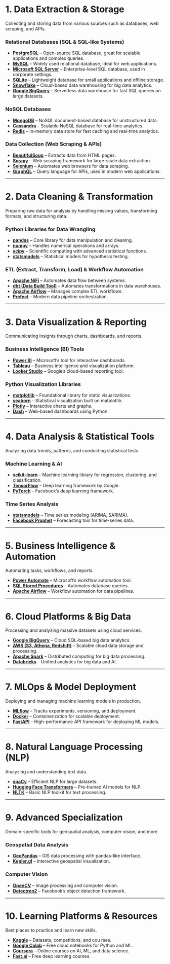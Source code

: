 # **1. Data Extraction & Storage**

Collecting and storing data from various sources such as databases, web scraping, and APIs.

### **Relational Databases (SQL & SQL-like Systems)**

- **[PostgreSQL](https://www.postgresql.org)** – Open-source SQL database, great for scalable applications and complex queries.
- **[MySQL](https://www.mysql.com)** – Widely used relational database, ideal for web applications.
- **[Microsoft SQL Server](https://www.microsoft.com/en-us/sql-server)** – Enterprise-level SQL database, used in corporate settings.
- **[SQLite](https://www.sqlite.org)** – Lightweight database for small applications and offline storage.
- **[Snowflake](https://www.snowflake.com)** – Cloud-based data warehousing for big data analytics.
- **[Google BigQuery]( https://cloud.google.com/bigquery)** – Serverless data warehouse for fast SQL queries on large datasets.

### **NoSQL Databases**

- **[MongoDB](https://www.mongodb.com)** – NoSQL document-based database for unstructured data.
- **[Cassandra](https://cassandra.apache.org)** – Scalable NoSQL database for real-time analytics.
- **[Redis](https://redis.io)** – In-memory data store for fast caching and real-time analytics.

### **Data Collection (Web Scraping & APIs)**

- **[BeautifulSoup](https://www.crummy.com/software/BeautifulSoup)** – Extracts data from HTML pages.
- **[Scrapy](https://scrapy.org)** – Web scraping framework for large-scale data extraction.
- **[Selenium](https://www.selenium.dev)** – Automates web browsers for data scraping.
- **[GraphQL](https://graphql.org)** – Query language for APIs, used in modern web applications.

---

# **2. Data Cleaning & Transformation**

Preparing raw data for analysis by handling missing values, transforming formats, and structuring data.

### **Python Libraries for Data Wrangling**

- **[pandas](https://pandas.pydata.org)** – Core library for data manipulation and cleaning.
- **[numpy](https://numpy.org)** – Handles numerical operations and arrays.
- **[scipy](https://scipy.org)** – Scientific computing with advanced statistical functions.
- **[statsmodels](https://www.statsmodels.org)** – Statistical models for hypothesis testing.

### **ETL (Extract, Transform, Load) & Workflow Automation**

- **[Apache NiFi](https://nifi.apache.org)** – Automates data flow between systems.
- **[dbt (Data Build Tool)](https://www.getdbt.com)** – Automates transformations in data warehouses.
- **[Apache Airflow](https://airflow.apache.org)** – Manages complex ETL workflows.
- **[Prefect](https://www.prefect.io)** – Modern data pipeline orchestration.

---

# **3. Data Visualization & Reporting**

Communicating insights through charts, dashboards, and reports.

### **Business Intelligence (BI) Tools**

- **[Power BI](https://powerbi.microsoft.com)** – Microsoft’s tool for interactive dashboards.
- **[Tableau](https://www.tableau.com)** – Business intelligence and visualization platform.
- **[Looker Studio](https://lookerstudio.google.com)** – Google’s cloud-based reporting tool.

### **Python Visualization Libraries**

- **[matplotlib](https://matplotlib.org)** – Foundational library for static visualizations.
- **[seaborn](https://seaborn.pydata.org)** – Statistical visualization built on matplotlib.
- **[Plotly](https://plotly.com)** – Interactive charts and graphs.
- **[Dash](https://dash.plotly.com)** – Web-based dashboards using Python.

---

# **4. Data Analysis & Statistical Tools**

Analyzing data trends, patterns, and conducting statistical tests.

### **Machine Learning & AI**

- **[scikit-learn](https://scikit-learn.org)** – Machine learning library for regression, clustering, and classification.
- **[TensorFlow](https://www.tensorflow.org)** – Deep learning framework by Google.
- **[PyTorch](https://pytorch.org)** – Facebook’s deep learning framework.

### **Time Series Analysis**

- **[statsmodels](https://www.statsmodels.org)** – Time series modeling (ARIMA, SARIMA).
- **[Facebook Prophet](https://facebook.github.io/prophet)** – Forecasting tool for time-series data.

---

# **5. Business Intelligence & Automation**

Automating tasks, workflows, and reports.

- **[Power Automate](https://powerautomate.microsoft.com)** – Microsoft’s workflow automation tool.
- **[SQL Stored Procedures](https://docs.microsoft.com/en-us/sql/)** – Automates database queries.
- **[Apache Airflow](https://airflow.apache.org)** – Workflow automation for data pipelines.

---

# **6. Cloud Platforms & Big Data**

Processing and analyzing massive datasets using cloud services.

- **[Google BigQuery](https://cloud.google.com/bigquery)** – Cloud SQL-based big data analytics.
- **[AWS (S3, Athena, Redshift)](https://aws.amazon.com)** – Scalable cloud data storage and processing.
- **[Apache Spark](https://spark.apache.org)** – Distributed computing for big data processing.
- **[Databricks](https://www.databricks.com)** – Unified analytics for big data and AI.

---

# **7. MLOps & Model Deployment**

Deploying and managing machine learning models in production.

- **[MLflow](https://mlflow.org)** – Tracks experiments, versioning, and deployment.
- **[Docker](https://www.docker.com)** – Containerization for scalable deployment.
- **[FastAPI](https://fastapi.tiangolo.com)** – High-performance API framework for deploying ML models.

---

# **8. Natural Language Processing (NLP)**

Analyzing and understanding text data.

- **[spaCy](https://spacy.io)** – Efficient NLP for large datasets.
- **[Hugging Face Transformers](https://huggingface.co)** – Pre-trained AI models for NLP.
- **[NLTK](https://www.nltk.org)** – Basic NLP toolkit for text processing.

---

# **9. Advanced Specialization**

Domain-specific tools for geospatial analysis, computer vision, and more.

### **Geospatial Data Analysis**

- **[GeoPandas](https://geopandas.org)** – GIS data processing with pandas-like interface.
- **[Kepler.gl](https://kepler.gl)** – Interactive geospatial visualization.

### **Computer Vision**

- **[OpenCV](https://opencv.org)** – Image processing and computer vision.
- **[Detectron2](https://github.com/facebookresearch/detectron2)** – Facebook’s object detection framework.

---

# **10. Learning Platforms & Resources**

Best places to practice and learn new skills.

- **[Kaggle](https://www.kaggle.com)** – Datasets, competitions, and cou rses.
- **[Google Colab](https://colab.research.google.com)** – Free cloud notebooks for Python and ML.
- **[Coursera](https://www.coursera.org)** – Online courses on AI, ML, and data science.
- **[Fast.ai](https://www.fast.ai)** – Free deep learning courses.